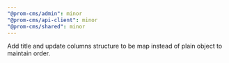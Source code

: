 ```yaml
---
"@prom-cms/admin": minor
"@prom-cms/api-client": minor
"@prom-cms/shared": minor
---
```


Add title and update columns structure to be map instead of plain object to maintain order. 
